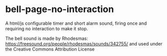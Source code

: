 # bell-page-no-interaction
A html/js configurable timer and short alarm sound, firing once and requiring no interaction to make it stop.

The bell sound is made by Rhodesmas:
https://freesound.org/people/rhodesmas/sounds/342755/
and used under the Creative Commons Attribution License
